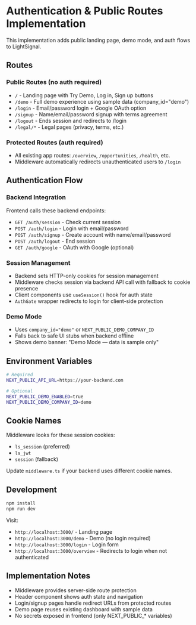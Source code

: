 # Authentication & Public Routes Implementation

This implementation adds public landing page, demo mode, and auth flows to LightSignal.

## Routes

### Public Routes (no auth required)
- `/` - Landing page with Try Demo, Log in, Sign up buttons
- `/demo` - Full demo experience using sample data (company_id="demo")
- `/login` - Email/password login + Google OAuth option
- `/signup` - Name/email/password signup with terms agreement
- `/logout` - Ends session and redirects to /login
- `/legal/*` - Legal pages (privacy, terms, etc.)

### Protected Routes (auth required)
- All existing app routes: `/overview`, `/opportunities`, `/health`, etc.
- Middleware automatically redirects unauthenticated users to `/login`

## Authentication Flow

### Backend Integration
Frontend calls these backend endpoints:
- `GET /auth/session` - Check current session
- `POST /auth/login` - Login with email/password
- `POST /auth/signup` - Create account with name/email/password
- `POST /auth/logout` - End session
- `GET /auth/google` - OAuth with Google (optional)

### Session Management
- Backend sets HTTP-only cookies for session management
- Middleware checks session via backend API call with fallback to cookie presence
- Client components use `useSession()` hook for auth state
- `AuthGate` wrapper redirects to login for client-side protection

### Demo Mode
- Uses `company_id="demo"` or `NEXT_PUBLIC_DEMO_COMPANY_ID`
- Falls back to safe UI stubs when backend offline
- Shows demo banner: "Demo Mode — data is sample only"

## Environment Variables

```bash
# Required
NEXT_PUBLIC_API_URL=https://your-backend.com

# Optional
NEXT_PUBLIC_DEMO_ENABLED=true
NEXT_PUBLIC_DEMO_COMPANY_ID=demo
```

## Cookie Names
Middleware looks for these session cookies:
- `ls_session` (preferred)
- `ls_jwt` 
- `session` (fallback)

Update `middleware.ts` if your backend uses different cookie names.

## Development

```bash
npm install
npm run dev
```

Visit:
- `http://localhost:3000/` - Landing page
- `http://localhost:3000/demo` - Demo (no login required)
- `http://localhost:3000/login` - Login form
- `http://localhost:3000/overview` - Redirects to login when not authenticated

## Implementation Notes

- Middleware provides server-side route protection
- Header component shows auth state and navigation
- Login/signup pages handle redirect URLs from protected routes
- Demo page reuses existing dashboard with sample data
- No secrets exposed in frontend (only NEXT_PUBLIC_* variables)